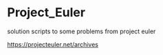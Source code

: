 # Project_Euler
solution scripts to some problems from project euler

https://projecteuler.net/archives
